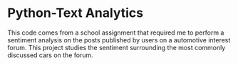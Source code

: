 # Python-Text Analytics 
This code comes from a school assignment that required me to perform a sentiment analysis on the posts published by users on a automotive interest forum.
This project studies the sentiment surrounding the most commonly discussed cars on the forum.
